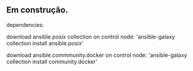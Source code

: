 ## Em construção.
 
 
 dependencies:

download ansible.posix collection on control node: 'ansible-galaxy collection install ansible.posix'

download ansible.commmunity.docker on control node: 'ansible-galaxy collection install community.docker'
